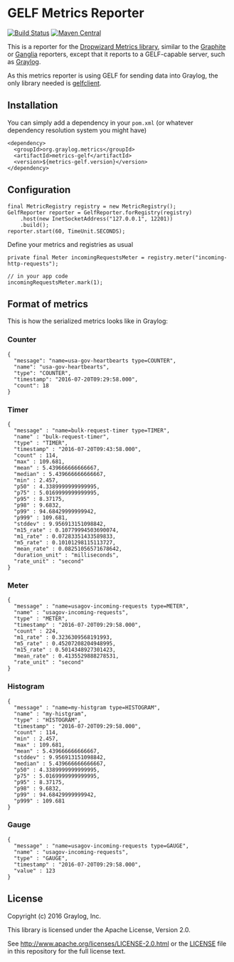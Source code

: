 # GELF Metrics Reporter

[![Build Status](https://travis-ci.org/Graylog2/metrics-gelf.svg?branch=master)](https://travis-ci.org/Graylog2/metrics-gelf)
[![Maven Central](https://img.shields.io/maven-central/v/org.graylog.metrics/metrics-gelf.svg)](http://mvnrepository.com/artifact/org.graylog.metrics/metrics-gelf)

This is a reporter for the [Dropwizard Metrics library](http://metrics.dropwizard.io/), similar to the [Graphite](http://metrics.dropwizard.io/3.1.0/manual/graphite/) or [Ganglia](http://metrics.dropwizard.io/3.1.0/manual/ganglia/) reporters, except that it reports to a GELF-capable server, such as [Graylog](https://www.graylog.org/).

As this metrics reporter is using GELF for sending data into Graylog, the only library needed is [gelfclient](https://github.com/Graylog2/gelfclient).


## Installation

You can simply add a dependency in your `pom.xml` (or whatever dependency resolution system you might have)

```
<dependency>
  <groupId>org.graylog.metrics</groupId>
  <artifactId>metrics-gelf</artifactId>
  <version>${metrics-gelf.version}</version>
</dependency>
```

## Configuration

```
final MetricRegistry registry = new MetricRegistry();
GelfReporter reporter = GelfReporter.forRegistry(registry)
    .host(new InetSocketAddress("127.0.0.1", 12201))
    .build();
reporter.start(60, TimeUnit.SECONDS);
```

Define your metrics and registries as usual

```
private final Meter incomingRequestsMeter = registry.meter("incoming-http-requests");

// in your app code
incomingRequestsMeter.mark(1);
```


## Format of metrics

This is how the serialized metrics looks like in Graylog:

### Counter

```
{
  "message": "name=usa-gov-heartbearts type=COUNTER",
  "name": "usa-gov-heartbearts",
  "type": "COUNTER",
  "timestamp": "2016-07-20T09:29:58.000",
  "count": 18
}
```

### Timer

```
{
  "message" : "name=bulk-request-timer type=TIMER",
  "name" : "bulk-request-timer",
  "type" : "TIMER",
  "timestamp" : "2016-07-20T09:43:58.000",
  "count" : 114,
  "max" : 109.681,
  "mean" : 5.439666666666667,
  "median" : 5.439666666666667,
  "min" : 2.457,
  "p50" : 4.3389999999999995,
  "p75" : 5.0169999999999995,
  "p95" : 8.37175,
  "p98" : 9.6832,
  "p99" : 94.68429999999942,
  "p999" : 109.681,
  "stddev" : 9.956913151098842,
  "m15_rate" : 0.10779994503690074,
  "m1_rate" : 0.07283351433589833,
  "m5_rate" : 0.10101298115113727,
  "mean_rate" : 0.08251056571678642,
  "duration_unit" : "milliseconds",
  "rate_unit" : "second"
}
```

### Meter

```
{
  "message" : "name=usagov-incoming-requests type=METER",
  "name" : "usagov-incoming-requests",
  "type" : "METER",
  "timestamp" : "2016-07-20T09:29:58.000",
  "count" : 224,
  "m1_rate" : 0.3236309568191993,
  "m5_rate" : 0.45207208204948995,
  "m15_rate" : 0.5014348927301423,
  "mean_rate" : 0.4135529888278531,
  "rate_unit" : "second"
}
```

### Histogram

```
{
  "message" : "name=my-histgram type=HISTOGRAM",
  "name" : "my-histgram",
  "type" : "HISTOGRAM",
  "timestamp" : "2016-07-20T09:29:58.000",
  "count" : 114,
  "min" : 2.457,
  "max" : 109.681,
  "mean" : 5.439666666666667,
  "stddev" : 9.956913151098842,
  "median" : 5.439666666666667,
  "p50" : 4.3389999999999995,
  "p75" : 5.0169999999999995,
  "p95" : 8.37175,
  "p98" : 9.6832,
  "p99" : 94.68429999999942,
  "p999" : 109.681
}
```

### Gauge

```
{
  "message" : "name=usagov-incoming-requests type=GAUGE",
  "name" : "usagov-incoming-requests",
  "type" : "GAUGE",
  "timestamp" : "2016-07-20T09:29:58.000",
  "value" : 123
}
```

## License

Copyright (c) 2016 Graylog, Inc.

This library is licensed under the Apache License, Version 2.0.

See http://www.apache.org/licenses/LICENSE-2.0.html or the [LICENSE](LICENSE) file in this repository for the full license text.
